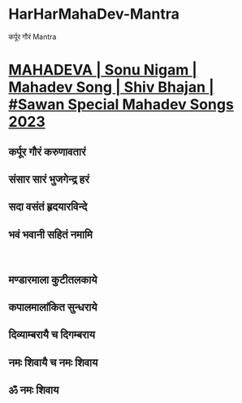 # HarHarMahaDev-Mantra
कर्पूर गौरं Mantra

# [MAHADEVA | Sonu Nigam | Mahadev Song | Shiv Bhajan | #Sawan Special Mahadev Songs 2023](https://www.youtube.com/watch?v=jQdwwAcklR4&lc=UgxGhMSMOBvF-ePOxcZ4AaABAg.9yPCkn24b5LA-ybh4-coqc&ab_channel=TimesMusicSpiritual)



 कर्पूर गौरं करुणावतारं
 --
 संसार सारं भुजगेन्द्र हरं
 --
 सदा वसंतं हृदयारविन्दे
 --
 भवं भवानी सहितं नमामि
 --
 <br>
 
 मण्डारमाला कुटीतलकाये
 --
 कपालमालांकित सुन्धराये
 --
 दिव्याम्बरायै च दिगम्बराय
 --
 नमः शिवायै च नमः शिवाय
 --
 ॐ नमः शिवाय
 --
